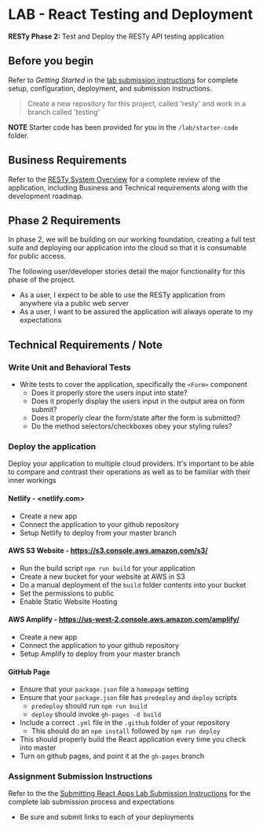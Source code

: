 # LAB - React Testing and Deployment

**RESTy Phase 2:** Test and Deploy the RESTy API testing application

## Before you begin

Refer to *Getting Started*  in the [lab submission instructions](../../../reference/submission-instructions/labs/README.md) for complete setup, configuration, deployment, and submission instructions.

> Create a new repository for this project, called 'resty' and work in a branch called 'testing'

**NOTE** Starter code has been provided for you in the `/lab/starter-code` folder.

## Business Requirements

Refer to the [RESTy System Overview](../../apps-and-libraries/resty/README.md) for a complete review of the application, including Business and Technical requirements along with the development roadmap.

## Phase 2 Requirements

In phase 2, we will be building on our working foundation, creating a full test suite and deploying our application into the cloud so that it is consumable for public access.

The following user/developer stories detail the major functionality for this phase of the project.

- As a user, I expect to be able to use the RESTy application from anywhere via a public web server
- As a user, I want to be assured the application will always operate to my expectations

## Technical Requirements / Note

### Write Unit and Behavioral Tests

- Write tests to cover the application, specifically the `<Form>` component
  - Does it properly store the users input into state?
  - Does it properly display the users input in the output area on form submit?
  - Does it properly clear the form/state after the form is submitted?
  - Do the method selectors/checkboxes obey your styling rules?

### Deploy the application

Deploy your application to multiple cloud providers. It's important to be able to compare and contrast their operations as well as to be familiar with their inner workings

#### Netlify - <netlify.com>

- Create a new app
- Connect the application to your github repository
- Setup Netlify to deploy from your master branch

#### AWS S3 Website - <https://s3.console.aws.amazon.com/s3/>

- Run the build script `npm run build` for your application
- Create a new bucket for your website at AWS in S3
- Do a manual deployment of the `build` folder contents into your bucket
- Set the permissions to public
- Enable Static Website Hosting

#### AWS Amplify - <https://us-west-2.console.aws.amazon.com/amplify/>

- Create a new app
- Connect the application to your github repository
- Setup Amplify to deploy from your master branch

#### GitHub Page

- Ensure that your `package.json` file a `homepage` setting
- Ensure that your `package.json` file has `predeploy` and `deploy` scripts
  - `predeploy` should run `npm run build`
  - `deploy` should invoke `gh-pages -d build`
- Include a correct `.yml` file in the `.github` folder of your repository
  - This should do an `npm install` followed by `npm run deploy`
- This should properly build the React application every time you check into master
- Turn on github pages, and point it at the `gh-pages` branch

### Assignment Submission Instructions

Refer to the the [Submitting React Apps Lab Submission Instructions](../../../reference/submission-instructions/labs/react-apps.md) for the complete lab submission process and expectations

- Be sure and submit links to each of your deployments
